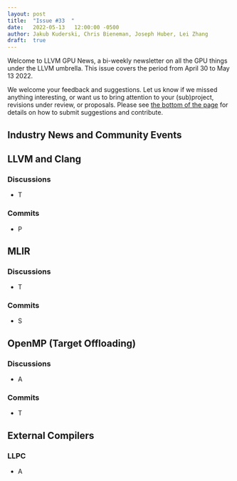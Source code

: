 ```yaml
---
layout: post
title:  "Issue #33  "
date:   2022-05-13   12:00:00 -0500
author: Jakub Kuderski, Chris Bieneman, Joseph Huber, Lei Zhang
draft:  true
---
```


Welcome to LLVM GPU News, a bi-weekly newsletter on all the GPU things under the LLVM umbrella.
This issue covers the period from April 30 to May 13 2022.

We welcome your feedback and suggestions. Let us know if we missed anything interesting, or want us to bring attention to your (sub)project, revisions under review, or proposals. Please see [the bottom of the page](https://llvm-gpu-news.github.io/about/) for details on how to submit suggestions and contribute.


## Industry News and Community Events


##  LLVM and Clang

### Discussions

* T

### Commits

* P


## MLIR

### Discussions

* T

### Commits

* S


## OpenMP (Target Offloading)

### Discussions

* A

### Commits

* T


## External Compilers

### LLPC

* A
